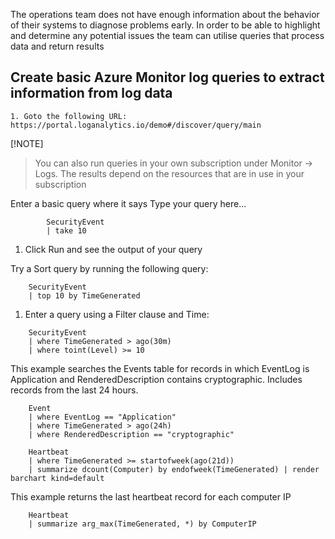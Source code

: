 The operations team does not have enough information about the behavior of their systems to diagnose problems early. In order to be able to highlight and determine any potential issues the team can utilise queries that process data and return results

## Create basic Azure Monitor log queries to extract information from log data

    1. Goto the following URL: https://portal.loganalytics.io/demo#/discover/query/main

[!NOTE]
> You can also run queries in your own subscription under Monitor -> Logs. The results depend on the resources that are in use in your subscription

Enter a basic query where it says Type your query here...

```kusto
        SecurityEvent
        | take 10
```

   1. Click Run and see the output of your query

Try a Sort query by running the following query:

```kusto
    SecurityEvent
    | top 10 by TimeGenerated
```

   1. Enter a query using a Filter clause and Time:

```kusto
    SecurityEvent
    | where TimeGenerated > ago(30m)
    | where toint(Level) >= 10
```

This example searches the Events table for records in which EventLog is Application and RenderedDescription contains cryptographic. Includes records from the last 24 hours.

```kusto
    Event
    | where EventLog == "Application"
    | where TimeGenerated > ago(24h)
    | where RenderedDescription == "cryptographic"
```

```kusto
    Heartbeat
    | where TimeGenerated >= startofweek(ago(21d))
    | summarize dcount(Computer) by endofweek(TimeGenerated) | render barchart kind=default
```

This example returns the last heartbeat record for each computer IP

```kusto
    Heartbeat
    | summarize arg_max(TimeGenerated, *) by ComputerIP
```